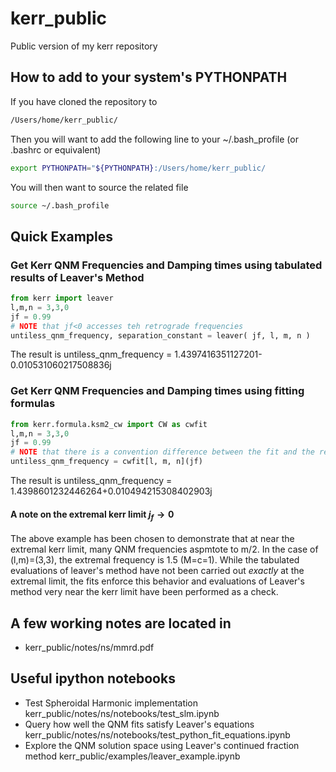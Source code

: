 # kerr_public
Public version of my kerr repository

## How to add to your system's PYTHONPATH
If you have cloned the repository to
```bash
/Users/home/kerr_public/
```

Then you will want to add the following line to your ~/.bash_profile (or .bashrc or equivalent)
```bash
export PYTHONPATH="${PYTHONPATH}:/Users/home/kerr_public/
```

You will then want to source the related file
```bash
source ~/.bash_profile
```

## Quick Examples
### Get Kerr QNM Frequencies and Damping times using tabulated results of Leaver's Method
```python
from kerr import leaver
l,m,n = 3,3,0
jf = 0.99
# NOTE that jf<0 accesses teh retrograde frequencies 
untiless_qnm_frequency, separation_constant = leaver( jf, l, m, n )
```

 The result is untiless_qnm_frequency = 1.4397416351127201-0.010531060217508836j

### Get Kerr QNM Frequencies and Damping times using fitting formulas
```python
from kerr.formula.ksm2_cw import CW as cwfit
l,m,n = 3,3,0
jf = 0.99
# NOTE that there is a convention difference between the fit and the results of kerr.leaver
untiless_qnm_frequency = cwfit[l, m, n](jf)
```

 The result is untiless_qnm_frequency = 1.4398601232446264+0.010494215308402903j
 
#### A note on the extremal kerr limit $j_f \rightarrow 0$
The above example has been chosen to demonstrate that at near the extremal kerr limit, many QNM frequencies aspmtote to m/2. In the case of (l,m)=(3,3), the extremal frequency is 1.5 (M=c=1). While the tabulated evaluations of leaver's method have not been carried out *exactly* at the extremal limit, the fits enforce this behavior and evaluations of Leaver's method very near the kerr limit have been performed as a check.

## A few working notes are located in
 * kerr_public/notes/ns/mmrd.pdf
 
## Useful ipython notebooks
* Test Spheroidal Harmonic implementation
 kerr_public/notes/ns/notebooks/test_slm.ipynb
* Query how well the QNM fits satisfy Leaver's equations
 kerr_public/notes/ns/notebooks/test_python_fit_equations.ipynb
* Explore the QNM solution space using Leaver's continued fraction method
 kerr_public/examples/leaver_example.ipynb
